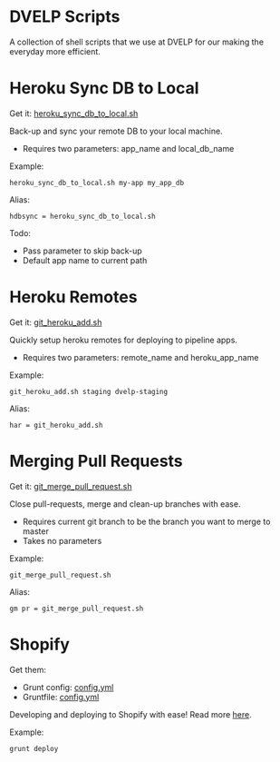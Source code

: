 # DVELP Scripts

A collection of shell scripts that we use at DVELP for our making the everyday more efficient.

# Heroku Sync DB to Local

Get it: [heroku\_sync_db_to_local.sh](https://github.com/DVELP/cookbook/blob/master/scripts/heroku_sync_db_to_local.sh)

Back-up and sync your remote DB to your local machine.

  * Requires two parameters: app_name and local_db_name

Example:
```
heroku_sync_db_to_local.sh my-app my_app_db
```

Alias:
```
hdbsync = heroku_sync_db_to_local.sh
```

Todo:
  * Pass parameter to skip back-up
  * Default app name to current path

# Heroku Remotes

Get it: [git\_heroku\_add.sh](https://github.com/DVELP/cookbook/blob/master/scripts/git_heroku_add.sh)

Quickly setup heroku remotes for deploying to pipeline apps.

  * Requires two parameters: remote_name and heroku_app_name

Example:
```
git_heroku_add.sh staging dvelp-staging
```

Alias:
```
har = git_heroku_add.sh
```

# Merging Pull Requests

Get it: [git\_merge\_pull\_request.sh](https://github.com/DVELP/cookbook/blob/master/scripts/git_merge_pull_request.sh)

Close pull-requests, merge and clean-up branches with ease.

  * Requires current git branch to be the branch you want to merge to master
  * Takes no parameters

Example:
```
git_merge_pull_request.sh
```

Alias:
```
gm pr = git_merge_pull_request.sh
```

# Shopify

Get them:
  * Grunt config: [config.yml](shopify/config.yml)
  * Gruntfile: [config.yml](shopify/confile.js)

Developing and deploying to Shopify with ease! Read more [here](../guides/Shopify.md).

Example:
```
grunt deploy
```
